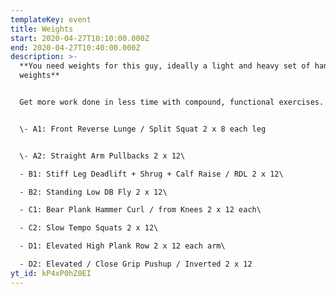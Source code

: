 ```yaml
---
templateKey: event
title: Weights
start: 2020-04-27T10:10:00.000Z
end: 2020-04-27T10:40:00.000Z
description: >-
  **You need weights for this guy, ideally a light and heavy set of hand
  weights** 


  Get more work done in less time with compound, functional exercises. Use this total body workout with dumbbells to improve strength, build lean muscle, and burn fat all with just one routine. You may always want to have a chair, box, or bench available, but it isn’t required.


  \- A1: Front Reverse Lunge / Split Squat 2 x 8 each leg


  \- A2: Straight Arm Pullbacks 2 x 12\

  - B1: Stiff Leg Deadlift + Shrug + Calf Raise / RDL 2 x 12\

  - B2: Standing Low DB Fly 2 x 12\

  - C1: Bear Plank Hammer Curl / from Knees 2 x 12 each\

  - C2: Slow Tempo Squats 2 x 12\

  - D1: Elevated High Plank Row 2 x 12 each arm\

  - D2: Elevated / Close Grip Pushup / Inverted 2 x 12
yt_id: kP4xP0hZ0EI
---
```

